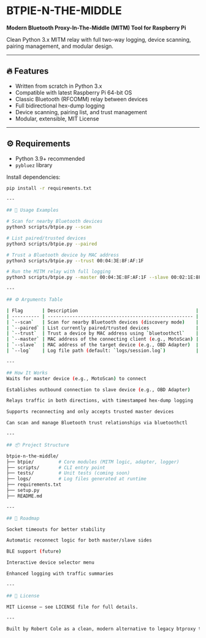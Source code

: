 # BTPIE-N-THE-MIDDLE

**Modern Bluetooth Proxy-In-The-Middle (MITM) Tool for Raspberry Pi**

Clean Python 3.x MITM relay with full two-way logging, device scanning, pairing management, and modular design.

---

## 🔥 Features

- Written from scratch in Python 3.x
- Compatible with latest Raspberry Pi 64-bit OS
- Classic Bluetooth (RFCOMM) relay between devices
- Full bidirectional hex-dump logging
- Device scanning, pairing list, and trust management
- Modular, extensible, MIT License

---

## ⚙️ Requirements

- Python 3.9+ recommended
- `pybluez` library

Install dependencies:

```bash
pip install -r requirements.txt

---

## 🚀 Usage Examples

# Scan for nearby Bluetooth devices
python3 scripts/btpie.py --scan

# List paired/trusted devices
python3 scripts/btpie.py --paired

# Trust a Bluetooth device by MAC address
python3 scripts/btpie.py --trust 00:04:3E:8F:AF:1F

# Run the MITM relay with full logging
python3 scripts/btpie.py --master 00:04:3E:8F:AF:1F --slave 00:02:1E:8F:AF:3F --log logs/session.log

---

## ⚙️ Arguments Table

| Flag       | Description                                           |
| ---------- | ----------------------------------------------------- |
| `--scan`   | Scan for nearby Bluetooth devices (discovery mode)    |
| `--paired` | List currently paired/trusted devices                 |
| `--trust`  | Trust a device by MAC address using `bluetoothctl`    |
| `--master` | MAC address of the connecting client (e.g., MotoScan) |
| `--slave`  | MAC address of the target device (e.g., OBD Adapter)  |
| `--log`    | Log file path (default: `logs/session.log`)           |

---

## How It Works
Waits for master device (e.g., MotoScan) to connect

Establishes outbound connection to slave device (e.g., OBD Adapter)

Relays traffic in both directions, with timestamped hex-dump logging

Supports reconnecting and only accepts trusted master devices

Can scan and manage Bluetooth trust relationships via bluetoothctl

---

## 📦 Project Structure

btpie-n-the-middle/
├── btpie/         # Core modules (MITM logic, adapter, logger)
├── scripts/       # CLI entry point
├── tests/         # Unit tests (coming soon)
├── logs/          # Log files generated at runtime
├── requirements.txt
├── setup.py
├── README.md

---

## 🧭 Roadmap

Socket timeouts for better stability

Automatic reconnect logic for both master/slave sides

BLE support (future)

Interactive device selector menu

Enhanced logging with traffic summaries

---

## 📄 License

MIT License — see LICENSE file for full details.

---

Built by Robert Cole as a clean, modern alternative to legacy btproxy tools.




